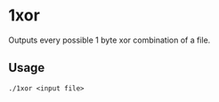 # 1xor

Outputs every possible 1 byte xor combination of a file.

## Usage
```
./1xor <input file>
```

